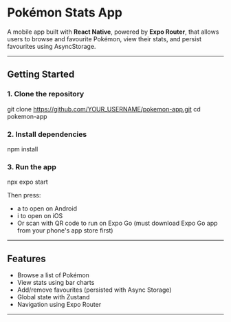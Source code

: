 # Pokémon Stats App

A mobile app built with **React Native**, powered by **Expo Router**, that allows users to browse and favourite Pokémon, view their stats, and persist favourites using AsyncStorage.

---

## Getting Started

### 1. Clone the repository


git clone https://github.com/YOUR_USERNAME/pokemon-app.git
cd pokemon-app


### 2. Install dependencies

npm install


### 3. Run the app

npx expo start


Then press:

- a to open on Android
- i to open on iOS
- Or scan with QR code to run on Expo Go (must download Expo Go app from your phone's app store first)

---

## Features

- Browse a list of Pokémon
- View stats using bar charts
- Add/remove favourites (persisted with Async Storage)
- Global state with Zustand
- Navigation using Expo Router

---
